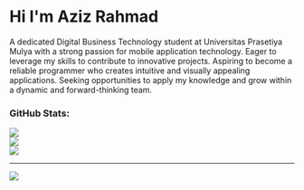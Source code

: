 # Hi I'm Aziz Rahmad
A dedicated Digital Business Technology student at Universitas Prasetiya Mulya with a strong passion for mobile application technology. Eager to leverage my skills to contribute to innovative projects. Aspiring to become a reliable programmer who creates intuitive and visually appealing applications. Seeking opportunities to apply my knowledge and grow within a dynamic and forward-thinking team.

### GitHub Stats:
![](https://github-readme-stats.vercel.app/api?username=rhmdziz&theme=react&hide_border=false&include_all_commits=false&count_private=false)<br/>
![](https://github-readme-streak-stats.herokuapp.com/?user=rhmdziz&theme=react&hide_border=false)<br/>
![](https://github-readme-stats.vercel.app/api/top-langs/?username=rhmdziz&theme=react&hide_border=false&include_all_commits=false&count_private=false&layout=compact)

---
[![](https://visitcount.itsvg.in/api?id=rhmdziz&icon=5&color=1)](https://visitcount.itsvg.in)
